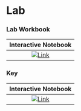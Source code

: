 # Lab

### Lab Workbook
| Interactive Notebook |
| :-----------: |
| [![Link](../../tools/buttons/open-colab.svg)](https://colab.research.google.com/github/dt3zjy/node/blob/master/week-4/lab/Lab04empty.ipynb) |

### Key
| Interactive Notebook | 
| :-----------: | 
| [![Link](../../tools/buttons/open-colab.svg)](https://colab.research.google.com/github/dt3zjy/node/blob/master/week-4/lab/Lab04key.ipynb) | 
